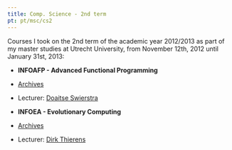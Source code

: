 ```yaml
---
title: Comp. Science - 2nd term
pt: pt/msc/cs2
---
```


Courses I took on the 2nd term of the academic year 2012/2013 as part of my master studies at Utrecht University,
from November 12th, 2012 until January 31st, 2013:

  * **INFOAFP - Advanced Functional Programming**
  * [Archives](http://www.students.science.uu.nl/~3860418/uu/03_infoafp)
  * Lecturer: [Doaitse Swierstra](http://www.linkedin.com/pub/doaitse-swierstra/b/848/8ab)

  * **INFOEA - Evolutionary Computing**
  * [Archives](http://www.students.science.uu.nl/~3860418/uu/04_infoea/)
  * Lecturer: [Dirk Thierens](http://www.cs.uu.nl/staff/dirk.html)


